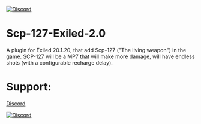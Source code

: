 [![Discord](https://img.shields.io/discord/591914197219016707.svg?label=&logo=discord&logoColor=ffffff&color=7389D8&labelColor=6A7EC2)](https://discord.gg/BHCgvttTzF)

# Scp-127-Exiled-2.0
A plugin for Exiled 20.1.20, that add Scp-127 ("The living weapon") in the game. 
SCP-127 will be a MP7 that will make more damage, will have endless shots (with a configurable recharge delay).

Support:
==============
[Discord](https://discord.gg/BHCgvttTzF)

[![Discord](https://img.shields.io/discord/591914197219016707.svg?label=&logo=discord&logoColor=ffffff&color=7389D8&labelColor=6A7EC2)](https://discord.gg/BHCgvttTzF)
